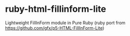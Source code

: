 ruby-html-fillinform-lite
=========================

Lightweight FillInForm module in Pure Ruby (ruby port from https://github.com/gfx/p5-HTML-FillInForm-Lite)

